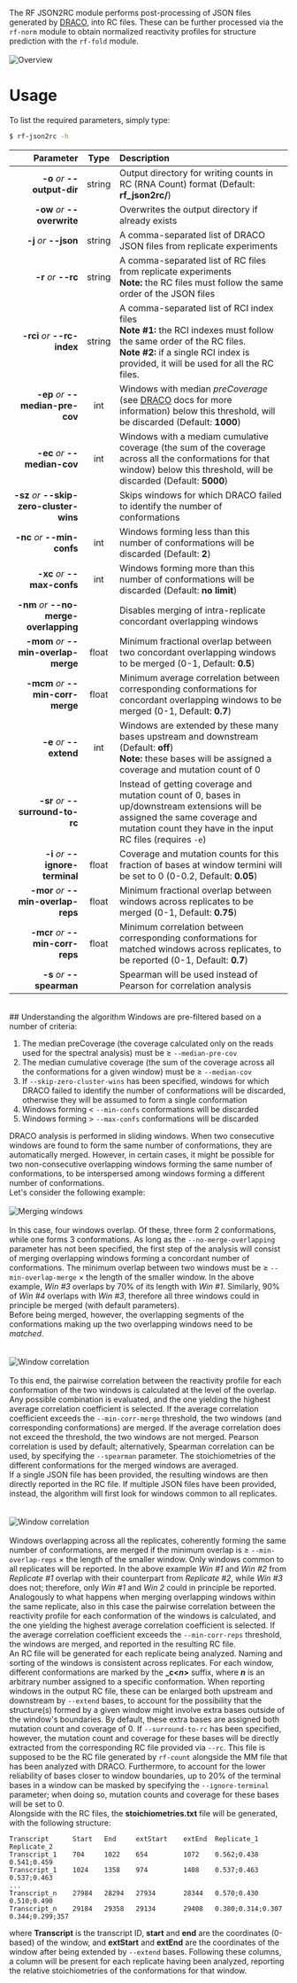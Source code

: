 The RF JSON2RC module performs post-processing of JSON files generated by [DRACO](https://draco-docs.readthedocs.io/en/latest/draco/), into RC files. These can be further processed via the ``rf-norm`` module to obtain normalized reactivity profiles for structure prediction with the ``rf-fold`` module.<br /><br />
![Overview](http://www.rnaframework.com/images/json2rc.png)
<br />

# Usage
To list the required parameters, simply type:

```bash
$ rf-json2rc -h
```

Parameter         | Type | Description
----------------: | :--: |:------------
__-o__ *or* __--output-dir__ | string | Output directory for writing counts in RC (RNA Count) format (Default: __rf_json2rc/__)
__-ow__ *or* __--overwrite__ | | Overwrites the output directory if already exists
__-j__ *or* __--json__ | string | A comma-separated list of DRACO JSON files from replicate experiments
__-r__ *or* __--rc__ | string | A comma-separated list of RC files from replicate experiments<br/>__Note:__ the RC files must follow the same order of the JSON files
__-rci__ *or* __--rc-index__ | string | A comma-separated list of RCI index files<br/>__Note #1:__ the RCI indexes must follow the same order of the RC files.<br/>__Note #2:__ if a single RCI index is provided, it will be used for all the RC files.
__-ep__ *or* __--median-pre-cov__ | int | Windows with median *preCoverage* (see [DRACO](https://draco-docs.readthedocs.io/en/latest/draco/#output-json-files) docs for more information) below this threshold, will be discarded (Default: __1000__)
__-ec__ *or* __--median-cov__ | int | Windows with a mediam cumulative coverage (the sum of the coverage across all the conformations for that window) below this threshold, will be discarded (Default: __5000__)
__-sz__ *or* __--skip-zero-cluster-wins__ | | Skips windows for which DRACO failed to identify the number of conformations
__-nc__ *or* __--min-confs__ | int | Windows forming less than this number of conformations will be discarded (Default: __2__)
__-xc__ *or* __--max-confs__ | int | Windows forming more than this number of conformations will be discarded (Default: __no limit__)
__-nm__ *or* __--no-merge-overlapping__ | | Disables merging of intra-replicate concordant overlapping windows
__-mom__ *or* __--min-overlap-merge__ | float | Minimum fractional overlap between two concordant overlapping windows to be merged (0-1, Default: __0.5__)
__-mcm__ *or* __--min-corr-merge__ | float | Minimum average correlation between corresponding conformations for concordant overlapping windows to be merged (0-1, Default: __0.7__)
__-e__ *or* __--extend__ | int |  Windows are extended by these many bases upstream and downstream (Default: __off__)<br/>__Note:__ these bases will be assigned a coverage and mutation count of 0
__-sr__ *or* __--surround-to-rc__ | | Instead of getting coverage and mutation count of 0, bases in up/downstream extensions will be assigned the same coverage and mutation count they have in the input RC files (requires ``-e``)
__-i__ *or* __--ignore-terminal__ | float | Coverage and mutation counts for this fraction of bases at window termini will be set to 0 (0-0.2, Default: __0.05__)
__-mor__ *or* __--min-overlap-reps__ | float | Minimum fractional overlap between windows across replicates to be merged (0-1, Default: __0.75__)
__-mcr__ *or* __--min-corr-reps__ | float | Minimum correlation between corresponding conformations for matched windows across replicates, to be reported (0-1, Default: __0.7__)
__-s__ *or* __--spearman__ | | Spearman will be used instead of Pearson for correlation analysis

<br/>
## Understanding the algorithm
Windows are pre-filtered based on a number of criteria:<br/>

1. The median preCoverage (the coverage calculated only on the reads used for the spectral analysis) must be &ge; ``--median-pre-cov``
2. The median cumulative coverage (the sum of the coverage across all the conformations for a given window) must be &ge; ``--median-cov``
3. If ``--skip-zero-cluster-wins`` has been specified, windows for which DRACO failed to identify the number of conformations will be discarded, otherwise they will be assumed to form a single conformation
4. Windows forming &lt; ``--min-confs`` conformations will be discarded
5. Windows forming &gt; ``--max-confs`` conformations will be discarded

DRACO analysis is performed in sliding windows. When two consecutive windows are found to form the same number of conformations, they are automatically merged. However, in certain cases, it might be possible for two non-consecutive overlapping windows forming the same number of conformations, to be interspersed among windows forming a different number of conformations.<br/>Let's consider the following example:
<br/><br/>
![Merging windows](http://www.rnaframework.com/images/json2rc_mergewins.png)
<br/><br/>
In this case, four windows overlap. Of these, three form 2 conformations, while one forms 3 conformations. As long as the ``--no-merge-overlapping`` parameter has not been specified, the first step of the analysis will consist of merging overlapping windows forming a concordant number of conformations. The minimum overlap between two windows must be &ge; ``--min-overlap-merge`` &times; the length of the smaller window. In the above example, *Win #3* overlaps by 70% of its length with *Win #1*. Similarly, 90% of *Win #4* overlaps with *Win #3*, therefore all three windows could in principle be merged (with default parameters).<br/>
Before being merged, however, the overlapping segments of the conformations making up the two overlapping windows need to be *matched*.<br/>
<br/><br/>
![Window correlation](http://www.rnaframework.com/images/json2rc_correlation.png)
<br/><br/>
To this end, the pairwise correlation between the reactivity profile for each conformation of the two windows is calculated at the level of the overlap. Any possible combination is evaluated, and the one yielding the highest average correlation coefficient is selected. If the average correlation coefficient exceeds the ``--min-corr-merge`` threshold, the two windows (and corresponding conformations) are merged. If the average correlation does not exceed the threshold, the two windows are not merged. Pearson correlation is used by default; alternatively, Spearman correlation can be used, by specifying the ``--spearman`` parameter. The stoichiometries of the different conformations for the merged windows are averaged.<br/>
If a single JSON file has been provided, the resulting windows are then directly reported in the RC file. If multiple JSON files have been provided, instead, the algorithm will first look for windows common to all replicates.<br/>
<br/><br/>
![Window correlation](http://www.rnaframework.com/images/json2rc_mergereps.png)
<br/><br/>
Windows overlapping across all the replicates, coherently forming the same number of conformations, are merged if the minimum overlap is &ge; ``--min-overlap-reps`` &times; the length of the smaller window. Only windows common to all replicates will be reported. In the above example *Win #1* and *Win #2* from *Replicate #1* overlap with their counterpart from *Replicate #2*, while *Win #3* does not; therefore, only *Win #1* and *Win 2* could in principle be reported. Analogously to what happens when merging overlapping windows within the same replicate, also in this case the pairwise correlation between the reactivity profile for each conformation of the windows is calculated, and the one yielding the highest average correlation coefficient is selected. If the average correlation coefficient exceeds the ``--min-corr-reps`` threshold, the windows are merged, and reported in the resulting RC file.<br/>
An RC file will be generated for each replicate being analyzed. Naming and sorting of the windows is consistent across replicates. For each window, different conformations are marked by the __\_c<*n*>__ suffix, where __*n*__ is an arbitrary number assigned to a specific conformation. When reporting windows in the output RC file, these can be enlarged both upstream and downstream by ``--extend`` bases, to account for the possibility that the structure(s) formed by a given window might involve extra bases outside of the window's boundaries. By default, these extra bases are assigned both mutation count and coverage of 0. If ``--surround-to-rc`` has been specified, however, the mutation count and coverage for these bases will be directly extracted from the corresponding RC file provided via ``--rc``. This file is supposed to be the RC file generated by ``rf-count`` alongside the MM file that has been analyzed with DRACO. Furthermore, to account for the lower reliability of bases closer to window boundaries, up to 20% of the terminal bases in a window can be masked by specifying the ``--ignore-terminal`` parameter; when doing so, mutation counts and coverage for these bases will be set to 0.<br/>
Alongside with the RC files, the __stoichiometries.txt__ file will be generated, with the following structure:

```text
Transcript      Start   End     extStart    extEnd  Replicate_1         Replicate_2
Transcript_1    704     1022    654         1072    0.562;0.438         0.541;0.459
Transcript_1    1024    1358    974         1408    0.537;0.463         0.537;0.463
...
Transcript_n    27984   28294   27934       28344   0.570;0.430         0.510;0.490
Transcript_n    29184   29358   29134       29408   0.380;0.314;0.307   0.344;0.299;357
```
where __Transcript__ is the transcript ID, __start__ and __end__ are the coordinates (0-based) of the window, and __extStart__ and __extEnd__ are the coordinates of the window after being extended by ``--extend`` bases. Following these columns, a column will be present for each replicate having been analyzed, reporting the relative stoichiometries of the conformations for that window.
